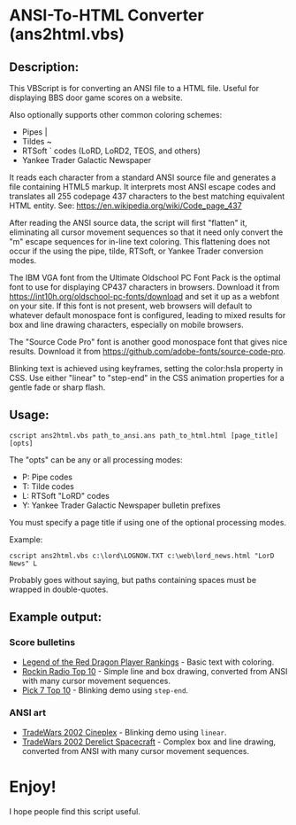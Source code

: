 # ANSI-To-HTML Converter (ans2html.vbs)

## Description:

   This VBScript is for converting an ANSI file to a HTML file.  Useful for
   displaying BBS door game scores on a website.

   Also optionally supports other common coloring schemes:
   - Pipes |
   - Tildes ~
   - RTSoft ` codes (LoRD, LoRD2, TEOS, and others)
   - Yankee Trader Galactic Newspaper

   It reads each character from a standard ANSI source file and generates
   a file containing HTML5 markup.  It interprets most ANSI escape codes
   and translates all 255 codepage 437 characters to the best matching
   equivalent HTML entity.
   See: https://en.wikipedia.org/wiki/Code_page_437

   After reading the ANSI source data, the script will first "flatten" it,
   eliminating all cursor movement sequences so that it need only convert
   the "m" escape sequences for in-line text coloring. This flattening does
   not occur if the using the pipe, tilde, RTSoft, or Yankee Trader 
   conversion modes.

   The IBM VGA font from the Ultimate Oldschool PC Font Pack is the optimal
   font to use for displaying CP437 characters in browsers. Download it from 
   https://int10h.org/oldschool-pc-fonts/download and set it up as a webfont
   on your site. If this font is not present, web browsers will default to 
   whatever default monospace font is configured, leading to mixed results 
   for box and line drawing characters, especially on mobile browsers.

   The "Source Code Pro" font is another good monospace font that gives nice
   results. Download it from https://github.com/adobe-fonts/source-code-pro.

   Blinking text is achieved using keyframes, setting the color:hsla property
   in CSS. Use either "linear" to "step-end" in the CSS animation properties
   for a gentle fade or sharp flash.

## Usage:

  `cscript ans2html.vbs path_to_ansi.ans path_to_html.html [page_title] [opts]`

The "opts" can be any or all processing modes:

 - P: Pipe codes
 - T: Tilde codes
 - L: RTSoft "LoRD" codes
 - Y: Yankee Trader Galactic Newspaper bulletin prefixes

You must specify a page title if using one of the optional processing modes.

Example:

  `cscript ans2html.vbs c:\lord\LOGNOW.TXT c:\web\lord_news.html "LorD News" L`



Probably goes without saying, but paths containing spaces must be wrapped
in double-quotes.
  
## Example output:
### Score bulletins
  - [Legend of the Red Dragon Player Rankings](https://conchaos.synchro.net/doors/lord_bull.html) - Basic text with coloring.
  - [Rockin Radio Top 10](https://conchaos.synchro.net/doors/rradio_bull.html) - Simple line and box drawing, converted from ANSI with many cursor movement sequences.
  - [Pick 7 Top 10](https://conchaos.synchro.net/doors/pick7_bull.html) - Blinking demo using `step-end`.
### ANSI art
  - [TradeWars 2002 Cineplex](https://conchaos.synchro.net/doors/CINEPLEX.html) - Blinking demo using `linear`.
  - [TradeWars 2002 Derelict Spacecraft](https://conchaos.synchro.net/doors/ALN1.html) - Complex box and line drawing, converted from ANSI with many cursor movement sequences.

# Enjoy!
 I hope people find this script useful.
